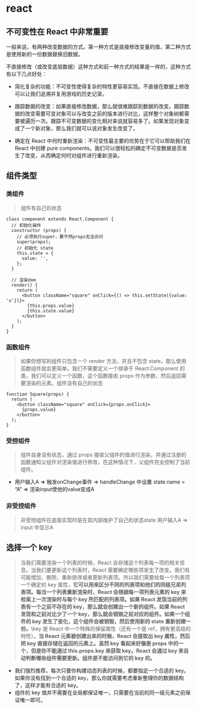 # react

## 不可变性在 React 中非常重要
一般来说，有两种改变数据的方式。第一种方式是直接修改变量的值，第二种方式是使用新的一份数据替换旧数据。

不直接修改（或改变底层数据）这种方式和前一种方式的结果是一样的，这种方式有以下几点好处：

- 简化复杂的功能：不可变性使得复杂的特性更容易实现。不直接在数据上修改可以让我们追溯并复用游戏的历史记录。

- 跟踪数据的改变：如果直接修改数据，那么就很难跟踪到数据的改变。跟踪数据的改变需要可变对象可以与改变之前的版本进行对比，这样整个对象树都需要被遍历一次。跟踪不可变数据的变化相对来说就容易多了。如果发现对象变成了一个新对象，那么我们就可以说对象发生改变了。

- 确定在 React 中何时重新渲染：不可变性最主要的优势在于它可以帮助我们在 React 中创建 pure components。我们可以很轻松的确定不可变数据是否发生了改变，从而确定何时对组件进行重新渲染。

## 组件类型
### 类组件
> 组件有自己的状态
```
class component extends React.Component {
  // 初始化操作
  constructor (props) {
    // 必须执行super，要不然props无法访问
    super(props);
    // 初始化 state
    this.state = {
      value: '',
    };
  }

  // 渲染dom
  render() {  
    return (
      <button className="square" onClick={() => this.setState({value: 'x'})}>
        {this.props.value}
        {this.state.value}
      </button>
    );
  }
}
```
### 函数组件
> 如果你想写的组件只包含一个 render 方法，并且不包含 state，那么使用函数组件就会更简单。我们不需要定义一个继承于 React.Component 的类，我们可以定义一个函数，这个函数接收 props 作为参数，然后返回需要渲染的元素。组件没有自己的状态
```
function Square(props) {
  return (
    <button className="square" onClick={props.onClick}>
      {props.value}
    </button>
  );
}
```

### 受控组件
> 组件自身没有状态，通过 props 接收父组件的值进行渲染，并通过注册的函数通知父组件对渲染值进行修改，在这种情况下，父组件完全控制了当前组件。
- 用户输入A => 触发onChange事件 => handleChange 中设置 state.name = “A” => 渲染input使他的value变成A

### 非受控组件
> 非受控组件在底层实现时是在其内部维护了自己的状态state
用户输入A => input 中显示A

## 选择一个 key
> 当我们需要渲染一个列表的时候，React 会存储这个列表每一项的相关信息。当我们要更新这个列表时，React 需要确定哪些项发生了改变。我们有可能增加、删除、重新排序或者更新列表项。所以我们需要给每一个列表项一个确定的 key 属性，**它可以用来区分不同的列表项和他们的同级兄弟列表项。每当一个列表重新渲染时，React 会根据每一项列表元素的 key 来检索上一次渲染时与每个 key 所匹配的列表项。如果 React 发现当前的列表有一个之前不存在的 key，那么就会创建出一个新的组件。如果 React 发现和之前对比少了一个 key，那么就会销毁之前对应的组件。如果一个组件的 key 发生了变化，这个组件会被销毁，然后使用新的 state 重新创建一份。**\key 是 React 中一个特殊的保留属性（还有一个是 ref，拥有更高级的特性）。**当 React 元素被创建出来的时候，React 会提取出 key 属性，然后把 key 直接存储在返回的元素上。虽然 key 看起来好像是 props 中的一个，但是你不能通过 this.props.key 来获取 key。React 会通过 key 来自动判断哪些组件需要更新。组件是不能访问到它的 key 的。**
- 我们强烈推荐，每次只要你构建动态列表的时候，都要指定一个合适的 key。如果你没有找到一个合适的 key，那么你就需要考虑重新整理你的数据结构了，这样才能有合适的 key。
- 组件的 key 值并不需要在全局都保证唯一，只需要在当前的同一级元素之前保证唯一即可。



